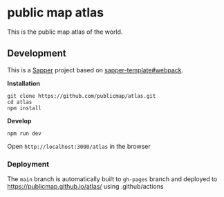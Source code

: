 # public map atlas

This is the public map atlas of the world.

## Development

This is a [Sapper](https://github.com/sveltejs/sapper) project based on [sapper-template#webpack](sveltejs/sapper-template#webpack).

**Installation**

```
git clone https://github.com/publicmap/atlas.git
cd atlas
npm install
```

**Develop**

```
npm run dev
```

Open `http://localhost:3000/atlas` in the browser

### Deployment

The `main` branch is automatically built to `gh-pages` branch and deployed to https://publicmap.github.io/atlas/ using .github/actions